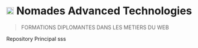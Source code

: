 # <img src="https://avatars3.githubusercontent.com/u/41572941?s=200&v=4" width="20px"> Nomades Advanced Technologies
> FORMATIONS DIPLOMANTES DANS LES METIERS DU WEB

Repository Principal
sss
